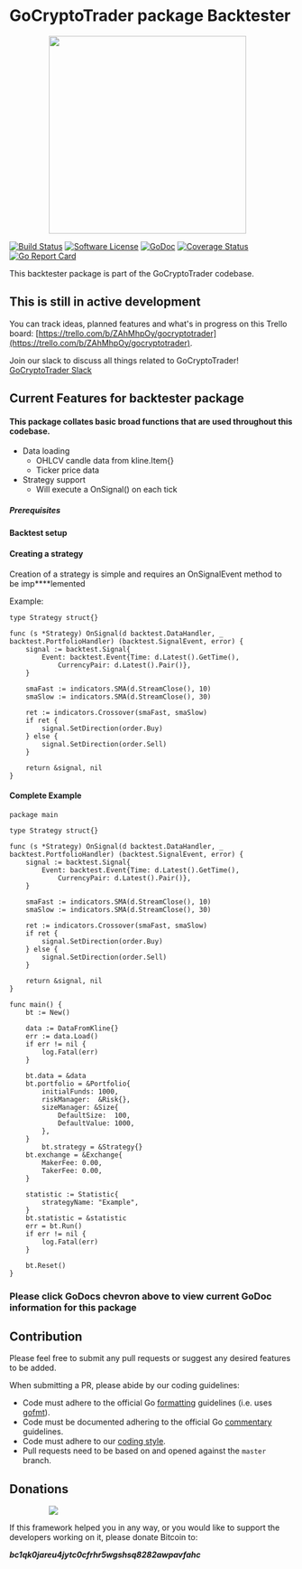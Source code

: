 # GoCryptoTrader package Backtester

<img src="https://github.com/thrasher-corp/gocryptotrader/blob/master/web/src/assets/page-logo.png?raw=true" width="350px" height="350px" hspace="70">


[![Build Status](https://travis-ci.org/thrasher-corp/gocryptotrader.svg?branch=master)](https://travis-ci.org/thrasher-corp/gocryptotrader)
[![Software License](https://img.shields.io/badge/License-MIT-orange.svg?style=flat-square)](https://github.com/thrasher-corp/gocryptotrader/blob/master/LICENSE)
[![GoDoc](https://godoc.org/github.com/thrasher-corp/gocryptotrader?status.svg)](https://godoc.org/github.com/thrasher-corp/gocryptotrader/backtester)
[![Coverage Status](http://codecov.io/github/thrasher-corp/gocryptotrader/coverage.svg?branch=master)](http://codecov.io/github/thrasher-corp/gocryptotrader?branch=master)
[![Go Report Card](https://goreportcard.com/badge/github.com/thrasher-corp/gocryptotrader)](https://goreportcard.com/report/github.com/thrasher-corp/gocryptotrader)


This backtester package is part of the GoCryptoTrader codebase.

## This is still in active development

You can track ideas, planned features and what's in progress on this Trello board: [https://trello.com/b/ZAhMhpOy/gocryptotrader](https://trello.com/b/ZAhMhpOy/gocryptotrader).

Join our slack to discuss all things related to GoCryptoTrader! [GoCryptoTrader Slack](https://join.slack.com/t/gocryptotrader/shared_invite/enQtNTQ5NDAxMjA2Mjc5LTc5ZDE1ZTNiOGM3ZGMyMmY1NTAxYWZhODE0MWM5N2JlZDk1NDU0YTViYzk4NTk3OTRiMDQzNGQ1YTc4YmRlMTk)

## Current Features for backtester package

#### This package collates basic broad functions that are used throughout this codebase.

- Data loading
  - OHLCV candle data from kline.Item{}
  - Ticker price data
- Strategy support
  - Will execute a OnSignal() on each tick

##### Prerequisites

#### Backtest setup

#### Creating a strategy

Creation of a strategy is simple and requires an OnSignalEvent method to be imp****lemented

Example:
```
type Strategy struct{}

func (s *Strategy) OnSignal(d backtest.DataHandler, _ backtest.PortfolioHandler) (backtest.SignalEvent, error) {
	signal := backtest.Signal{
		Event: backtest.Event{Time: d.Latest().GetTime(),
			CurrencyPair: d.Latest().Pair()},
	}

	smaFast := indicators.SMA(d.StreamClose(), 10)
	smaSlow := indicators.SMA(d.StreamClose(), 30)

	ret := indicators.Crossover(smaFast, smaSlow)
	if ret {
		signal.SetDirection(order.Buy)
	} else {
		signal.SetDirection(order.Sell)
	}

	return &signal, nil
}

```

#### Complete Example

```
package main

type Strategy struct{}

func (s *Strategy) OnSignal(d backtest.DataHandler, _ backtest.PortfolioHandler) (backtest.SignalEvent, error) {
	signal := backtest.Signal{
		Event: backtest.Event{Time: d.Latest().GetTime(),
			CurrencyPair: d.Latest().Pair()},
	}

	smaFast := indicators.SMA(d.StreamClose(), 10)
	smaSlow := indicators.SMA(d.StreamClose(), 30)

	ret := indicators.Crossover(smaFast, smaSlow)
	if ret {
		signal.SetDirection(order.Buy)
	} else {
		signal.SetDirection(order.Sell)
	}

	return &signal, nil
}

func main() {
	bt := New()

	data := DataFromKline{}
	err := data.Load()
	if err != nil {
		log.Fatal(err)
	}

	bt.data = &data
	bt.portfolio = &Portfolio{
		initialFunds: 1000,
		riskManager:  &Risk{},
		sizeManager: &Size{
			DefaultSize:  100,
			DefaultValue: 1000,
		},
	}
        bt.strategy = &Strategy{}
	bt.exchange = &Exchange{
		MakerFee: 0.00,
		TakerFee: 0.00,
	}

	statistic := Statistic{
		strategyName: "Example",
	}
	bt.statistic = &statistic
	err = bt.Run()
	if err != nil {
	    log.Fatal(err)
	}

	bt.Reset()
}
```


### Please click GoDocs chevron above to view current GoDoc information for this package

## Contribution

Please feel free to submit any pull requests or suggest any desired features to be added.

When submitting a PR, please abide by our coding guidelines:

+ Code must adhere to the official Go [formatting](https://golang.org/doc/effective_go.html#formatting) guidelines (i.e. uses [gofmt](https://golang.org/cmd/gofmt/)).
+ Code must be documented adhering to the official Go [commentary](https://golang.org/doc/effective_go.html#commentary) guidelines.
+ Code must adhere to our [coding style](https://github.com/thrasher-corp/gocryptotrader/blob/master/doc/coding_style.md).
+ Pull requests need to be based on and opened against the `master` branch.

## Donations

<img src="https://github.com/thrasher-corp/gocryptotrader/blob/master/web/src/assets/donate.png?raw=true" hspace="70">

If this framework helped you in any way, or you would like to support the developers working on it, please donate Bitcoin to:

***bc1qk0jareu4jytc0cfrhr5wgshsq8282awpavfahc***
